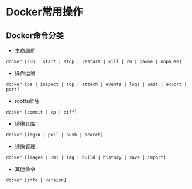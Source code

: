 # Docker常用操作


## Docker命令分类
- 生命周期
```docker
docker [run | start | stop | restart | kill | rm | pause | unpause]
```

- 操作运维
```docker
docker [ps | inspect | top | attach | events | logs | wait | export | port]
```

- rootfs命令
```docker
docker [commit | cp | diff]
```

- 镜像仓库
```docker
docker [login | pull | push | search]
```

- 镜像管理
```docker
docker [images | rmi | tag | build | history | save | import]
```

- 其他命令
```docker
docker [info | version]
```